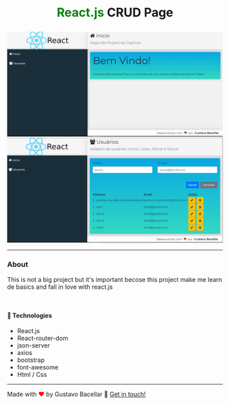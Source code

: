 #  <p align=center> <span style = "color: green" >React.js </span> CRUD Page </p> 


![Pagina](./CRUD/github/React-CRUD-1.gif)
<br>
![Pagina](./CRUD/github/React-CRUD-2.gif)

<hr/>
<h3>About</h3>

<p>This is not a big project but it's important becose this project make me learn de basics and fall in love with react.js </p>

<br>


<h4> 🚀 Technologies</h4>

<ul>
    <li> React.js
    <li> React-router-dom
    <li> json-server
    <li> axios
    <li> bootstrap
    <li> font-awesome
    <li> Html / Css
</ul>
 

<!-- 📝 License

This project is under the MIT license. See the LICENSE for more information -->

<hr/>

Made with <span style = "color: red">♥</span> by Gustavo Bacellar 👋 <a href="https://www.linkedin.com/in/gustavo-bacellar/?msgControlName=reply_to_sender&msgConversationId=6714883939833561088&msgOverlay=true">Get in touch!</a>